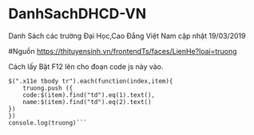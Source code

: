 # DanhSachDHCD-VN
Danh Sách các trường Đại Học,Cao Đẳng Việt Nam cập nhật 19/03/2019

#Nguồn
https://thituyensinh.vn/frontendTs/faces/LienHe?loai=truong

Cách lấy 
Bật F12 lên cho đoạn code js này vào.
```var truong = [];
$(".x11e tbody tr").each(function(index,item){
	truong.push ({
	code:$(item).find("td").eq(1).text(),
	name:$(item).find("td").eq(2).text()
})
})
console.log(truong)```
